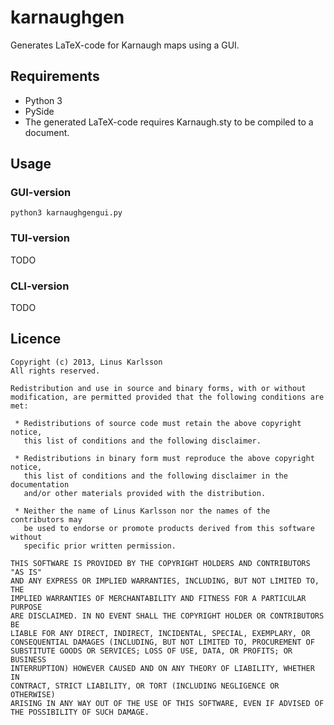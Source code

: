 karnaughgen
===========

Generates LaTeX-code for Karnaugh maps using a GUI.

Requirements
------------

 *  Python 3
 *  PySide
 *  The generated LaTeX-code requires Karnaugh.sty to be compiled to a document.

Usage
-----
### GUI-version
```
python3 karnaughgengui.py
```
### TUI-version
TODO

### CLI-version
TODO

Licence
-------

```
Copyright (c) 2013, Linus Karlsson
All rights reserved.

Redistribution and use in source and binary forms, with or without
modification, are permitted provided that the following conditions are met:

 * Redistributions of source code must retain the above copyright notice,
   this list of conditions and the following disclaimer.

 * Redistributions in binary form must reproduce the above copyright notice,
   this list of conditions and the following disclaimer in the documentation
   and/or other materials provided with the distribution.

 * Neither the name of Linus Karlsson nor the names of the contributors may
   be used to endorse or promote products derived from this software without
   specific prior written permission.

THIS SOFTWARE IS PROVIDED BY THE COPYRIGHT HOLDERS AND CONTRIBUTORS "AS IS"
AND ANY EXPRESS OR IMPLIED WARRANTIES, INCLUDING, BUT NOT LIMITED TO, THE
IMPLIED WARRANTIES OF MERCHANTABILITY AND FITNESS FOR A PARTICULAR PURPOSE
ARE DISCLAIMED. IN NO EVENT SHALL THE COPYRIGHT HOLDER OR CONTRIBUTORS BE
LIABLE FOR ANY DIRECT, INDIRECT, INCIDENTAL, SPECIAL, EXEMPLARY, OR
CONSEQUENTIAL DAMAGES (INCLUDING, BUT NOT LIMITED TO, PROCUREMENT OF
SUBSTITUTE GOODS OR SERVICES; LOSS OF USE, DATA, OR PROFITS; OR BUSINESS
INTERRUPTION) HOWEVER CAUSED AND ON ANY THEORY OF LIABILITY, WHETHER IN
CONTRACT, STRICT LIABILITY, OR TORT (INCLUDING NEGLIGENCE OR OTHERWISE)
ARISING IN ANY WAY OUT OF THE USE OF THIS SOFTWARE, EVEN IF ADVISED OF
THE POSSIBILITY OF SUCH DAMAGE.
```
